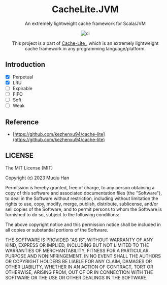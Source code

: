 <h1 align="center"> CacheLite.JVM </h1>

<p align="center"> An extremely lightweight cache framework for Scala/JVM </p>

<p align="center"> <img src="https://github.com/muqiuhan/cache-lite/actions/workflows/cache_lite.jvm.yaml/badge.svg" alt="ci"> </p>

<p align="center"> This project is a part of <a href=https://github.com/Cache-Lite> Cache-Lite </a>, which is an extremely lightweight cache framework in any programming language/platform. </p>

## Introduction

- [x] Perpetual
- [x] LRU
- [ ] Expirable
- [ ] FIFO
- [ ] Soft
- [ ] Weak

## Reference
- [https://github.com/kezhenxu94/cache-lite](https://github.com/kezhenxu94/cache-lite)

## LICENSE
The MIT License (MIT)

Copyright (c) 2023 Muqiu Han

Permission is hereby granted, free of charge, to any person obtaining a copy
of this software and associated documentation files (the "Software"), to deal
in the Software without restriction, including without limitation the rights
to use, copy, modify, merge, publish, distribute, sublicense, and/or sell
copies of the Software, and to permit persons to whom the Software is
furnished to do so, subject to the following conditions:

The above copyright notice and this permission notice shall be included in all
copies or substantial portions of the Software.

THE SOFTWARE IS PROVIDED "AS IS", WITHOUT WARRANTY OF ANY KIND, EXPRESS OR
IMPLIED, INCLUDING BUT NOT LIMITED TO THE WARRANTIES OF MERCHANTABILITY,
FITNESS FOR A PARTICULAR PURPOSE AND NONINFRINGEMENT. IN NO EVENT SHALL THE
AUTHORS OR COPYRIGHT HOLDERS BE LIABLE FOR ANY CLAIM, DAMAGES OR OTHER
LIABILITY, WHETHER IN AN ACTION OF CONTRACT, TORT OR OTHERWISE, ARISING FROM,
OUT OF OR IN CONNECTION WITH THE SOFTWARE OR THE USE OR OTHER DEALINGS IN THE
SOFTWARE.